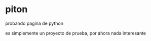 # piton
probando pagina de python

es simplemente un proyecto de prueba, por ahora nada interesante

